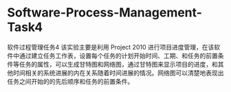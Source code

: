 # Software-Process-Management-Task4
软件过程管理任务4
该实验主要是利用 Project 2010 进行项目进度管理，在该软件中通过建立任务工作表，设置每个任务的计划开始时间、工期、和任务的前置条件等任务的属性，可以生成甘特图和网络图，通过甘特图来显示项目的进度，和其他时间相关的系统进展的内在关系随着时间进展的情况。网络图可以清楚地表现出任务之间开始的的先后顺序和任务的前置条件。
